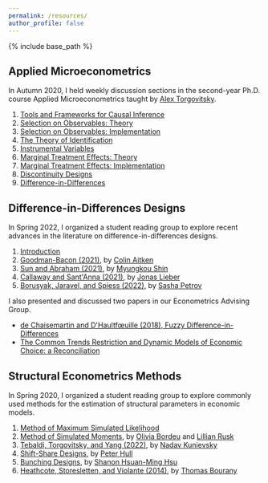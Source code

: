 ```yaml
---
permalink: /resources/
author_profile: false
---
```


{% include base_path %}

## Applied Microeconometrics

In Autumn 2020, I held weekly discussion sections in the second-year Ph.D. course Applied Microeconometrics taught by [Alex Torgovitsky](https://a-torgovitsky.github.io/).

1. [Tools and Frameworks for Causal Inference](/files/31720_TA01.pdf)<br/>
2. [Selection on Observables: Theory](/files/31720_TA02.pdf)<br/>
3. [Selection on Observables: Implementation](/files/31720_TA03.pdf)<br/>
4. [The Theory of Identification](/files/31720_TA04.pdf)<br/>
5. [Instrumental Variables](/files/31720_TA05.pdf)<br/>
6. [Marginal Treatment Effects: Theory](/files/31720_TA06.pdf)<br/>
7. [Marginal Treatment Effects: Implementation](/files/31720_TA07.pdf)<br/>
8. [Discontinuity Designs](/files/31720_TA08.pdf)<br/>
9. [Difference-in-Differences](/files/31720_TA09.pdf)


## Difference-in-Differences Designs

In Spring 2022, I organized a student reading group to explore recent advances in the literature on difference-in-differences designs.

1. [Introduction](/files/DiDES01_Intro.pdf)<br/>
2. [Goodman-Bacon (2021)](/files/DiDES02_GoodmanBacon.pdf), by [Colin Aitken](https://www.linkedin.com/in/colin-aitken-0826a95a/)<br/>
3. [Sun and Abraham (2021)](/files/DiDES03_SunAbraham.pdf), by [Myungkou Shin](https://myungkoushin.com/)<br/>
4. [Callaway and Sant'Anna (2021)](/files/DiDES04_CallawaySantAnna.pdf), by [Jonas Lieber](https://jonaslieber.com/)<br/>
5. [Borusyak, Jaravel, and Spiess (2022)](/files/DiDES05_BorusyakJaravelSpiess.pdf), by [Sasha Petrov](https://economics.uchicago.edu/directory/sasha-petrov)

I also presented and discussed two papers in our Econometrics Advising Group. <br/>
* [de Chaisemartin and D'Haultf&oelig;uille (2018), Fuzzy Difference-in-Differences](/files/MetricsAdvising_FuzzyDiD.pdf)
* [The Common Trends Restriction and Dynamic Models of Economic Choice: a Reconciliation](/files/MetricsAdvising_CommonTrendsSelection.pdf)


## Structural Econometrics Methods

In Spring 2020, I organized a student reading group to explore commonly used methods for the estimation of structural parameters in economic models.

1. [Method of Maximum Simulated Likelihood](/files/StructuralMetrics01_MaxSimLik.pdf)<br/>
2. [Method of Simulated Moments](/files/StructuralMetrics02_MethSimMoms.pdf), by [Olivia Bordeu](https://www.oliviabordeu.com/) and [Lillian Rusk](https://www.linkedin.com/in/lillian-rusk/)<br/>
3. [Tebaldi, Torgovitsky, and Yang (2022)](/files/StructuralMetrics03_NonParamDem.pdf), by [Nadav Kunievsky](https://nkunievsky.github.io/) <br/>
4. [Shift-Share Designs](/files/StructuralMetrics04_ShiftShare.pdf), by [Peter Hull](https://sites.google.com/site/aboutpeterhull/home) <br/>
5. [Bunching Designs](/files/StructuralMetrics05_Bunching.pdf), by [Shanon Hsuan-Ming Hsu](https://economics.uchicago.edu/directory/shanon-hsuan-ming-hsu) <br/>
6. [Heathcote, Storesletten, and Violante (2014)](/files/StructuralMetrics06_ConsLabSup.pdf), by [Thomas Bourany](https://thomasbourany.github.io/)
